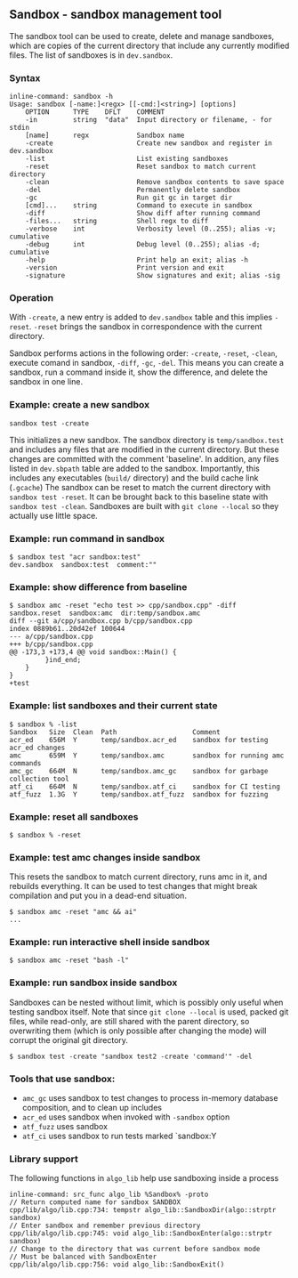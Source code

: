 ## Sandbox - sandbox management tool

The sandbox tool can be used to create, delete and manage sandboxes, which are copies of
the current directory that include any currently modified files.
The list of sandboxes is in `dev.sandbox`.

### Syntax

```
inline-command: sandbox -h
Usage: sandbox [-name:]<regx> [[-cmd:]<string>] [options]
    OPTION      TYPE    DFLT    COMMENT
    -in         string  "data"  Input directory or filename, - for stdin
    [name]      regx            Sandbox name
    -create                     Create new sandbox and register in dev.sandbox
    -list                       List existing sandboxes
    -reset                      Reset sandbox to match current directory
    -clean                      Remove sandbox contents to save space
    -del                        Permanently delete sandbox
    -gc                         Run git gc in target dir
    [cmd]...    string          Command to execute in sandbox
    -diff                       Show diff after running command
    -files...   string          Shell regx to diff
    -verbose    int             Verbosity level (0..255); alias -v; cumulative
    -debug      int             Debug level (0..255); alias -d; cumulative
    -help                       Print help an exit; alias -h
    -version                    Print version and exit
    -signature                  Show signatures and exit; alias -sig

```

### Operation

With `-create`, a new entry is added to `dev.sandbox` table and this implies `-reset`.
`-reset` brings the sandbox in correspondence with the current directory.

Sandbox performs actions in the following order: `-create`, `-reset`, `-clean`,
execute comand in sandbox, `-diff`, `-gc`, `-del`. This means you can create a sandbox, run a command
inside it, show the difference, and delete the sandbox in one line.

### Example: create a new sandbox

```
sandbox test -create
```

This initializes a new sandbox. The sandbox directory is `temp/sandbox.test`
and includes any files that are modified in the current directory. But these changes
are committed with the comment 'baseline'. In addition, any files listed in `dev.sbpath` table
are added to the sandbox. Importantly, this includes any executables (`build/` directory)
and the build cache link (`.gcache`)
The sandbox can be reset to match the current directory with `sandbox test -reset`.
It can be brought back to this baseline state with `sandbox test -clean`.
Sandboxes are built with `git clone --local` so they actually use little space.

### Example: run command in sandbox

```
$ sandbox test "acr sandbox:test"
dev.sandbox  sandbox:test  comment:""
```

### Example: show difference from baseline

```
$ sandbox amc -reset "echo test >> cpp/sandbox.cpp" -diff
sandbox.reset  sandbox:amc  dir:temp/sandbox.amc
diff --git a/cpp/sandbox.cpp b/cpp/sandbox.cpp
index 0889b61..20d42ef 100644
--- a/cpp/sandbox.cpp
+++ b/cpp/sandbox.cpp
@@ -173,3 +173,4 @@ void sandbox::Main() {
         }ind_end;
    }
}
+test
```

### Example: list sandboxes and their current state

```
$ sandbox % -list
Sandbox   Size  Clean  Path                   Comment
acr_ed    656M  Y      temp/sandbox.acr_ed    sandbox for testing acr_ed changes
amc       659M  Y      temp/sandbox.amc       sandbox for running amc commands
amc_gc    664M  N      temp/sandbox.amc_gc    sandbox for garbage collection tool
atf_ci    664M  N      temp/sandbox.atf_ci    sandbox for CI testing
atf_fuzz  1.3G  Y      temp/sandbox.atf_fuzz  sandbox for fuzzing
```

### Example: reset all sandboxes

```
$ sandbox % -reset
```

### Example: test amc changes inside sandbox

This resets the sandbox to match current directory, runs amc in it, and rebuilds everything.
It can be used to test changes that might break compilation and put you in a dead-end situation.

```
$ sandbox amc -reset "amc && ai"
...
```

### Example: run interactive shell inside sandbox

```
$ sandbox amc -reset "bash -l"
```

### Example: run sandbox inside sandbox

Sandboxes can be nested without limit, which is possibly only useful when testing sandbox itself.
Note that since `git clone --local` is used, packed git files, while read-only, are still
shared with the parent directory, so overwriting them (which is only possible after changing
the mode) will corrupt the original git directory.

```
$ sandbox test -create "sandbox test2 -create 'command'" -del
```

### Tools that use sandbox:

* `amc_gc` uses sandbox to test changes to process in-memory database composition, and to clean up
includes
* `acr_ed` uses sandbox when invoked with `-sandbox` option
* `atf_fuzz` uses sandbox
* `atf_ci` uses sandbox to run tests marked `sandbox:Y

### Library support

The following functions in `algo_lib` help use sandboxing inside a process

```
inline-command: src_func algo_lib %Sandbox% -proto
// Return computed name for sandbox SANDBOX
cpp/lib/algo/lib.cpp:734: tempstr algo_lib::SandboxDir(algo::strptr sandbox) 
// Enter sandbox and remember previous directory
cpp/lib/algo/lib.cpp:745: void algo_lib::SandboxEnter(algo::strptr sandbox) 
// Change to the directory that was current before sandbox mode
// Must be balanced with SandboxEnter
cpp/lib/algo/lib.cpp:756: void algo_lib::SandboxExit() 
```
